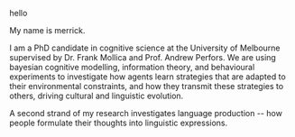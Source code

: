 hello

My name is merrick. 

I am a PhD candidate in cognitive science at the University of Melbourne supervised by Dr. Frank Mollica and Prof. Andrew Perfors. We are using bayesian cognitive modelling, information theory, and behavioural experiments to investigate how agents learn strategies that are adapted to their environmental constraints, and how they transmit these strategies to others, driving cultural and linguistic evolution. 

A second strand of my research investigates language production -- how people formulate their thoughts into linguistic expressions.

<!---
merrickgiles/merrickgiles is a ✨ special ✨ repository because its `README.md` (this file) appears on your GitHub profile.
You can click the Preview link to take a look at your changes.
--->
